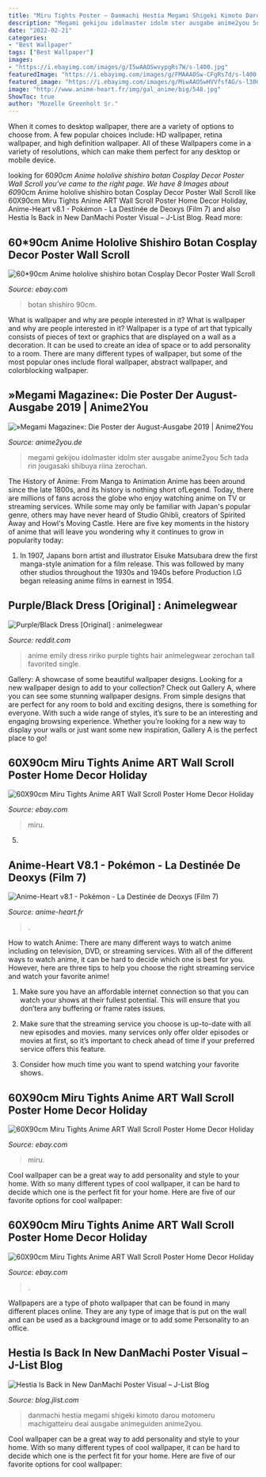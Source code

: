 ```yaml
---
title: "Miru Tights Poster ~ Danmachi Hestia Megami Shigeki Kimoto Darou Motomeru Machigatteiru Deai Ausgabe Animeguiden Anime2you"
description: "Megami gekijou idolmaster idolm ster ausgabe anime2you 5ch tada rin jougasaki shibuya riina zerochan"
date: "2022-02-21"
categories:
- "Best Wallpaper"
tags: ["Best Wallpaper"]
images:
- "https://i.ebayimg.com/images/g/I5wAAOSwvypgRs7W/s-l400.jpg"
featuredImage: "https://i.ebayimg.com/images/g/FMAAAOSw-CFgRs7d/s-l400.jpg"
featured_image: "https://i.ebayimg.com/images/g/MiwAAOSwHVVfsfAG/s-l300.jpg"
image: "http://www.anime-heart.fr/img/gal_anime/big/548.jpg"
ShowToc: true
author: "Mozelle Greenholt Sr."
---
```



When it comes to desktop wallpaper, there are a variety of options to choose from. A few popular choices include: HD wallpaper, retina wallpaper, and high definition wallpaper. All of these Wallpapers come in a variety of resolutions, which can make them perfect for any desktop or mobile device. 

	

		
looking for 60*90cm Anime hololive shishiro botan Cosplay Decor Poster Wall Scroll you've came to the right page. We have 8 Images about 60*90cm Anime hololive shishiro botan Cosplay Decor Poster Wall Scroll like 60X90cm Miru Tights Anime ART Wall Scroll Poster Home Decor Holiday, Anime-Heart v8.1 - Pokémon - La Destinée de Deoxys (Film 7) and also Hestia Is Back in New DanMachi Poster Visual – J-List Blog. Read more:
		
    
## 60*90cm Anime Hololive Shishiro Botan Cosplay Decor Poster Wall Scroll

<img loading=lazy src="https://i.ebayimg.com/images/g/MiwAAOSwHVVfsfAG/s-l300.jpg" onerror="this.onerror=null;this.src='https://tse1.mm.bing.net/th?id=OIP.y69TILwDnlbeDeUSiP-ktAAAAA&amp;pid=15.1';" alt="60*90cm Anime hololive shishiro botan Cosplay Decor Poster Wall Scroll">

_Source: ebay.com_

>botan shishiro 90cm. 

	

What is wallpaper and why are people interested in it?
What is wallpaper and why are people interested in it?
Wallpaper is a type of art that typically consists of pieces of text or graphics that are displayed on a wall as a decoration. It can be used to create an idea of space or to add personality to a room. There are many different types of wallpaper, but some of the most popular ones include floral wallpaper, abstract wallpaper, and colorblocking wallpaper.

    
## »Megami Magazine«: Die Poster Der August-Ausgabe 2019 | Anime2You

<img loading=lazy src="https://img.anime2you.de/2019/07/idolmaster-707x1024.jpg" onerror="this.onerror=null;this.src='https://tse3.mm.bing.net/th?id=OIP.4BUaAfwYMUecVkPUtYPaFQHaKu&amp;pid=15.1';" alt="»Megami Magazine«: Die Poster der August-Ausgabe 2019 | Anime2You">

_Source: anime2you.de_

>megami gekijou idolmaster idolm ster ausgabe anime2you 5ch tada rin jougasaki shibuya riina zerochan. 

	

The History of Anime: From Manga to Animation
Anime has been around since the late 1800s, and its history is nothing short ofLegend. Today, there are millions of fans across the globe who enjoy watching anime on TV or streaming services. While some may only be familiar with Japan's popular genre, others may have never heard of Studio Ghibli, creators of Spirited Away and Howl's Moving Castle. Here are five key moments in the history of anime that will leave you wondering why it continues to grow in popularity today:
1) In 1907, Japans born artist and illustrator Eisuke Matsubara drew the first manga-style animation for a film release. This was followed by many other studios throughout the 1930s and 1940s before Production I.G began releasing anime films in earnest in 1954.

    
## Purple/Black Dress [Original] : Animelegwear

<img loading=lazy src="https://i.imgur.com/RTBCW3l.jpg" onerror="this.onerror=null;this.src='https://tse4.mm.bing.net/th?id=OIP.Ude_xpDyn6zcLhHr3Di9wAHaJ3&amp;pid=15.1';" alt="Purple/Black Dress [Original] : animelegwear">

_Source: reddit.com_

>anime emily dress ririko purple tights hair animelegwear zerochan tall favorited single. 

	

Gallery: A showcase of some beautiful wallpaper designs.
Looking for a new wallpaper design to add to your collection? Check out Gallery A, where you can see some stunning wallpaper designs. From simple designs that are perfect for any room to bold and exciting designs, there is something for everyone. With such a wide range of styles, it’s sure to be an interesting and engaging browsing experience. Whether you’re looking for a new way to display your walls or just want some new inspiration, Gallery A is the perfect place to go!





	
	
    
## 60X90cm Miru Tights Anime ART Wall Scroll Poster Home Decor Holiday

<img loading=lazy src="https://i.ebayimg.com/images/g/FMAAAOSw-CFgRs7d/s-l400.jpg" onerror="this.onerror=null;this.src='https://tse3.mm.bing.net/th?id=OIP.QCM8SwIe-Bw_X7Kv7VfHOgAAAA&amp;pid=15.1';" alt="60X90cm Miru Tights Anime ART Wall Scroll Poster Home Decor Holiday">

_Source: ebay.com_

>miru. 

	

5.

    
## Anime-Heart V8.1 - Pokémon - La Destinée De Deoxys (Film 7)

<img loading=lazy src="http://www.anime-heart.fr/img/gal_anime/big/548.jpg" onerror="this.onerror=null;this.src='https://tse3.mm.bing.net/th?id=OIP.wF4MVvlT4NSZYpz05T9bFAAAAA&amp;pid=15.1';" alt="Anime-Heart v8.1 - Pokémon - La Destinée de Deoxys (Film 7)">

_Source: anime-heart.fr_

>. 

	

How to watch Anime: There are many different ways to watch anime including on television, DVD, or streaming services.
With all of the different ways to watch anime, it can be hard to decide which one is best for you. However, here are three tips to help you choose the right streaming service and watch your favorite anime!
1. Make sure you have an affordable internet connection so that you can watch your shows at their fullest potential. This will ensure that you don’tera any buffering or frame rates issues.

2. Make sure that the streaming service you choose is up-to-date with all new episodes and movies. many services only offer older episodes or movies at first, so it’s important to check ahead of time if your preferred service offers this feature.

3. Consider how much time you want to spend watching your favorite shows.

    
## 60X90cm Miru Tights Anime ART Wall Scroll Poster Home Decor Holiday

<img loading=lazy src="https://i.ebayimg.com/images/g/5jwAAOSw~QdgRs6V/s-l300.jpg" onerror="this.onerror=null;this.src='https://tse3.mm.bing.net/th?id=OIP.FK44HXVw6EB41bVtN7cIwAAAAA&amp;pid=15.1';" alt="60X90cm Miru Tights Anime ART Wall Scroll Poster Home Decor Holiday">

_Source: ebay.com_

>miru. 

	

Cool wallpaper can be a great way to add personality and style to your home. With so many different types of cool wallpaper, it can be hard to decide which one is the perfect fit for your home. Here are five of our favorite options for cool wallpaper: 

    
## 60X90cm Miru Tights Anime ART Wall Scroll Poster Home Decor Holiday

<img loading=lazy src="https://i.ebayimg.com/images/g/I5wAAOSwvypgRs7W/s-l400.jpg" onerror="this.onerror=null;this.src='https://tse4.mm.bing.net/th?id=OIP.zwsC9BUcIHnYxB43IFCAngAAAA&amp;pid=15.1';" alt="60X90cm Miru Tights Anime ART Wall Scroll Poster Home Decor Holiday">

_Source: ebay.com_

>. 

	



Wallpapers are a type of photo wallpaper that can be found in many different places online. They are any type of image that is put on the wall and can be used as a background image or to add some Personality to an office.

    
## Hestia Is Back In New DanMachi Poster Visual – J-List Blog

<img loading=lazy src="https://blog.jlist.com/wp-content/uploads/2019/04/Megami-Magazine-June-2019-Anime-Posters-DanMachi-810x1178.jpg" onerror="this.onerror=null;this.src='https://tse3.mm.bing.net/th?id=OIP.n55oM1bKjkjp48ebnGvjUQHaKx&amp;pid=15.1';" alt="Hestia Is Back in New DanMachi Poster Visual – J-List Blog">

_Source: blog.jlist.com_

>danmachi hestia megami shigeki kimoto darou motomeru machigatteiru deai ausgabe animeguiden anime2you. 

	

Cool wallpaper can be a great way to add personality and style to your home. With so many different types of cool wallpaper, it can be hard to decide which one is the perfect fit for your home. Here are five of our favorite options for cool wallpaper: 

